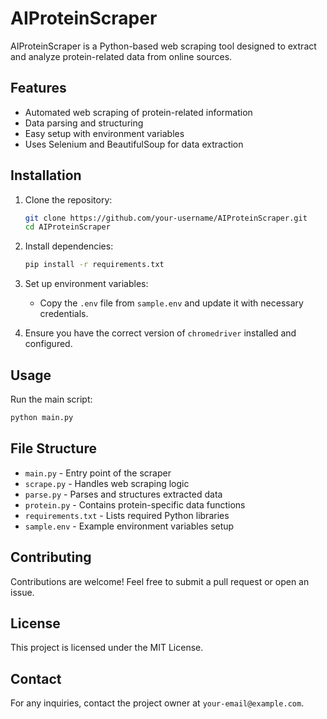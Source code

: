 # AIProteinScraper

AIProteinScraper is a Python-based web scraping tool designed to extract and analyze protein-related data from online sources.

## Features

- Automated web scraping of protein-related information
- Data parsing and structuring
- Easy setup with environment variables
- Uses Selenium and BeautifulSoup for data extraction

## Installation

1. Clone the repository:

   ```sh
   git clone https://github.com/your-username/AIProteinScraper.git
   cd AIProteinScraper
   ```

2. Install dependencies:

   ```sh
   pip install -r requirements.txt
   ```

3. Set up environment variables:

   - Copy the `.env` file from `sample.env` and update it with necessary credentials.

4. Ensure you have the correct version of `chromedriver` installed and configured.

## Usage

Run the main script:

```sh
python main.py
```

## File Structure

- `main.py` - Entry point of the scraper
- `scrape.py` - Handles web scraping logic
- `parse.py` - Parses and structures extracted data
- `protein.py` - Contains protein-specific data functions
- `requirements.txt` - Lists required Python libraries
- `sample.env` - Example environment variables setup

## Contributing

Contributions are welcome! Feel free to submit a pull request or open an issue.

## License

This project is licensed under the MIT License.

## Contact

For any inquiries, contact the project owner at `your-email@example.com`.

